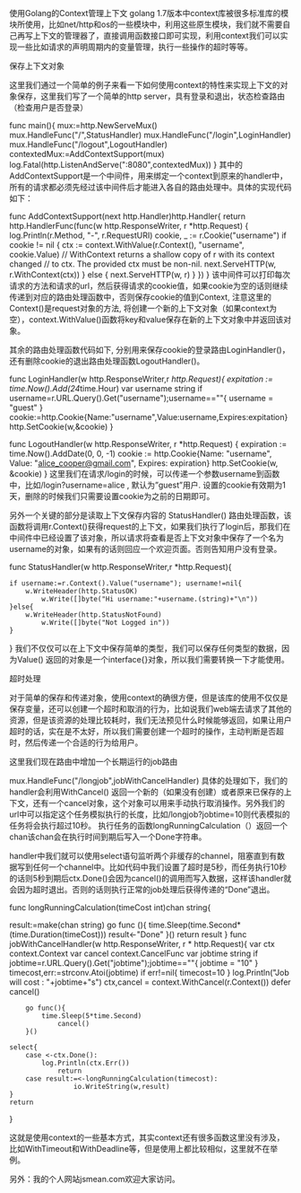 使用Golang的Context管理上下文
golang 1.7版本中context库被很多标准库的模块所使用，比如net/http和os的一些模块中，利用这些原生模块，我们就不需要自己再写上下文的管理器了，直接调用函数接口即可实现，利用context我们可以实现一些比如请求的声明周期内的变量管理，执行一些操作的超时等等。

保存上下文对象

这里我们通过一个简单的例子来看一下如何使用context的特性来实现上下文的对象保存，这里我们写了一个简单的http server，具有登录和退出，状态检查路由（检查用户是否登录）

func main(){
mux:=http.NewServeMux()
		mux.HandleFunc("/",StatusHandler)
		mux.HandleFunc("/login",LoginHandler)
		mux.HandleFunc("/logout",LogoutHandler)
		contextedMux:=AddContextSupport(mux)
		log.Fatal(http.ListenAndServe(":8080",contextedMux))
}
其中的AddContextSupport是一个中间件，用来绑定一个context到原来的handler中，所有的请求都必须先经过该中间件后才能进入各自的路由处理中。具体的实现代码如下：

func AddContextSupport(next http.Handler)http.Handler{
	return http.HandlerFunc(func(w http.ResponseWriter, r *http.Request) {
			log.Println(r.Method, "-", r.RequestURI)
			cookie, _ := r.Cookie("username")
			if cookie != nil {
ctx := context.WithValue(r.Context(), "username", cookie.Value)
// WithContext returns a shallow copy of r with its context changed
// to ctx. The provided ctx must be non-nil.
next.ServeHTTP(w, r.WithContext(ctx))
} else {
next.ServeHTTP(w, r)
}
})
}
该中间件可以打印每次请求的方法和请求的url，然后获得请求的cookie值，如果cookie为空的话则继续传递到对应的路由处理函数中，否则保存cookie的值到Context, 注意这里的Context()是request对象的方法, 将创建一个新的上下文对象（如果context为空），context.WithValue()函数将key和value保存在新的上下文对象中并返回该对象。

其余的路由处理函数代码如下, 分别用来保存cookie的登录路由LoginHandler()，还有删除cookie的退出路由处理函数LogoutHandler()。

func LoginHandler(w http.ResponseWriter,r *http.Request){
expitation := time.Now().Add(24*time.Hour)
				var username string
				if username=r.URL.Query().Get("username");username==""{
					username = "guest"
				}
cookie:=http.Cookie{Name:"username",Value:username,Expires:expitation}
	   http.SetCookie(w,&cookie)
}

func LogoutHandler(w http.ResponseWriter, r *http.Request) {
expiration := time.Now().AddDate(0, 0, -1)
				cookie := http.Cookie{Name: "username", Value: "alice_cooper@gmail.com", Expires: expiration}
			http.SetCookie(w, &cookie)
}
这里我们在请求/login的时候，可以传递一个参数username到函数中，比如/login?username=alice , 默认为”guest”用户. 设置的cookie有效期为1天，删除的时候我们只需要设置cookie为之前的日期即可。

另外一个关键的部分是读取上下文保存内容的 StatusHandler() 路由处理函数，该函数将调用r.Context()获得request的上下文，如果我们执行了login后，那我们在中间件中已经设置了该对象，所以请求将查看是否上下文对象中保存了一个名为username的对象，如果有的话则回应一个欢迎页面。否则告知用户没有登录。

func StatusHandler(w http.ResponseWriter,r *http.Request){

	if username:=r.Context().Value("username"); username!=nil{
		w.WriteHeader(http.StatusOK)
			w.Write([]byte("Hi username:"+username.(string)+"\n"))
	}else{
		w.WriteHeader(http.StatusNotFound)
			w.Write([]byte("Not Logged in"))
	}
}
我们不仅仅可以在上下文中保存简单的类型，我们可以保存任何类型的数据，因为Value() 返回的对象是一个interface{}对象，所以我们需要转换一下才能使用。

超时处理

对于简单的保存和传递对象，使用context的确很方便，但是该库的使用不仅仅是保存变量，还可以创建一个超时和取消的行为，比如说我们web端去请求了其他的资源，但是该资源的处理比较耗时，我们无法预见什么时候能够返回，如果让用户超时的话，实在是不太好，所以我们需要创建一个超时的操作，主动判断是否超时，然后传递一个合适的行为给用户。

这里我们现在路由中增加一个长期运行的job路由

mux.HandleFunc("/longjob",jobWithCancelHandler)
具体的处理如下，我们的handler会利用WithCancel() 返回一个新的（如果没有创建）或者原来已保存的上下文，还有一个cancel对象，这个对象可以用来手动执行取消操作。另外我们的url中可以指定这个任务模拟执行的长度，比如/longjob?jobtime=10则代表模拟的任务将会执行超过10秒。 执行任务的函数longRunningCalculation（）返回一个chan该chan会在执行时间到期后写入一个Done字符串。

handler中我们就可以使用select语句监听两个非缓存的channel，阻塞直到有数据写到任何一个channel中。比如代码中我们设置了超时是5秒，而任务执行10秒的话则5秒到期后ctx.Done()会因为cancel()的调用而写入数据，这样该handler就会因为超时退出。否则的话则执行正常的job处理后获得传递的“Done”退出。

func longRunningCalculation(timeCost int)chan string{

result:=make(chan string)
		   go func (){
			   time.Sleep(time.Second*(time.Duration(timeCost)))
				   result<-"Done"
		   }()
	   return result
}
func jobWithCancelHandler(w http.ResponseWriter, r * http.Request){
	var ctx context.Context
		var cancel context.CancelFunc
		var jobtime string
		if jobtime=r.URL.Query().Get("jobtime");jobtime==""{
			jobtime = "10"
		}
	timecost,err:=strconv.Atoi(jobtime)
		if err!=nil{
			timecost=10
		}
	log.Println("Job will cost : "+jobtime+"s")
		ctx,cancel = context.WithCancel(r.Context())
		defer cancel()

		go func(){
			time.Sleep(5*time.Second)
				cancel()
		}()

	select{
		case <-ctx.Done():
			log.Println(ctx.Err())
				return
		case result:=<-longRunningCalculation(timecost):
					io.WriteString(w,result)
	}
	return
}

这就是使用context的一些基本方式，其实context还有很多函数这里没有涉及，比如WithTimeout和WithDeadline等，但是使用上都比较相似，这里就不在举例。

另外：我的个人网站jsmean.com欢迎大家访问。
